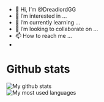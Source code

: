 - 👋 Hi, I’m @DreadlordGG
- 👀 I’m interested in ...
- 🌱 I’m currently learning ...
- 💞️ I’m looking to collaborate on ...
- 📫 How to reach me ...
- 
# Github stats
![My github stats](https://github-readme-stats.vercel.app/api?username=dreadlordgg&count_private=true&theme=radical)  
![My most used languages](https://github-readme-stats.vercel.app/api/top-langs/?username=dreadlordgg&theme=radical)  
<!---
DreadlordGG/DreadlordGG is a ✨ special ✨ repository because its `README.md` (this file) appears on your GitHub profile.
You can click the Preview link to take a look at your changes.
--->
